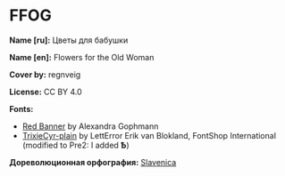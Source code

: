 # FFOG

**Name [ru]:** Цветы для бабушки

**Name [en]:** Flowers for the Old Woman

**Cover by:** regnveig

**License:** CC BY 4.0

**Fonts:**

* [Red Banner](https://fonts-online.ru/fonts/red-banner) by Alexandra Gophmann
* [TrixieCyr-plain](https://fonts-online.ru/fonts/trixiecyr-plain) by LettError Erik van Blokland, FontShop International (modified to Pre2: I added **Ѣ**)

**Дореволюционная орфография:** [Slavenica](http://slavenica.com)
